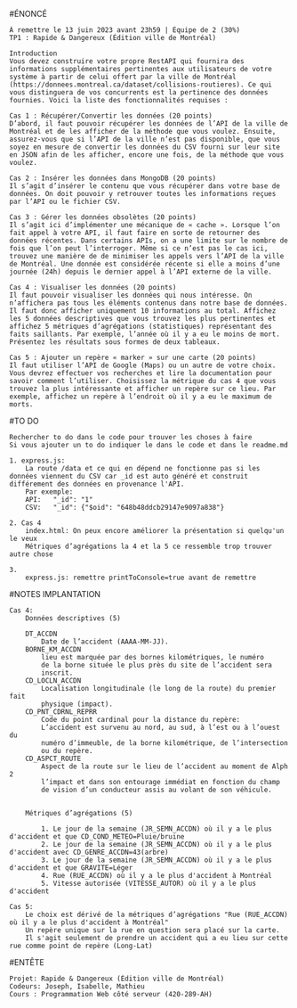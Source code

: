 #ÉNONCÉ

    À remettre le 13 juin 2023 avant 23h59 | Équipe de 2 (30%)
    TP1 : Rapide & Dangereux (Édition ville de Montréal)

    Introduction
    Vous devez construire votre propre RestAPI qui fournira des informations supplémentaires pertinentes aux utilisateurs de votre système à partir de celui offert par la ville de Montréal (https://donnees.montreal.ca/dataset/collisions-routieres). Ce qui vous distinguera de vos concurrents est la pertinence des données fournies. Voici la liste des fonctionnalités requises :

    Cas 1 : Récupérer/Convertir les données (20 points)
    D’abord, il faut pouvoir récupérer les données de l’API de la ville de Montréal et de les afficher de la méthode que vous voulez. Ensuite, assurez-vous que si l’API de la ville n’est pas disponible, que vous soyez en mesure de convertir les données du CSV fourni sur leur site en JSON afin de les afficher, encore une fois, de la méthode que vous voulez.

    Cas 2 : Insérer les données dans MongoDB (20 points)
    Il s’agit d’insérer le contenu que vous récupérer dans votre base de données. On doit pouvoir y retrouver toutes les informations reçues par l’API ou le fichier CSV.

    Cas 3 : Gérer les données obsolètes (20 points)
    Il s’agit ici d’implémenter une mécanique de « cache ». Lorsque l’on fait appel à votre API, il faut faire en sorte de retourner des données récentes. Dans certains APIs, on a une limite sur le nombre de fois que l’on peut l’interroger. Même si ce n’est pas le cas ici, trouvez une manière de de minimiser les appels vers l’API de la ville de Montréal. Une donnée est considérée récente si elle a moins d’une journée (24h) depuis le dernier appel à l’API externe de la ville.

    Cas 4 : Visualiser les données (20 points)
    Il faut pouvoir visualiser les données qui nous intéresse. On n’affichera pas tous les éléments contenus dans notre base de données. Il faut donc afficher uniquement 10 informations au total. Affichez les 5 données descriptives que vous trouvez les plus pertinentes et affichez 5 métriques d’agrégations (statistiques) représentant des faits saillants. Par exemple, l’année où il y a eu le moins de mort. Présentez les résultats sous formes de deux tableaux.

    Cas 5 : Ajouter un repère « marker » sur une carte (20 points)
    Il faut utiliser l’API de Google (Maps) ou un autre de votre choix. Vous devrez effectuer vos recherches et lire la documentation pour savoir comment l’utiliser. Choisissez la métrique du cas 4 que vous trouvez la plus intéressante et afficher un repère sur ce lieu. Par exemple, affichez un repère à l’endroit où il y a eu le maximum de morts.

#TO DO

    Rechercher to do dans le code pour trouver les choses à faire
    Si vous ajouter un to do indiquer le dans le code et dans le readme.md

    1. express.js: 
        La route /data et ce qui en dépend ne fonctionne pas si les données viennent du CSV car _id est auto généré et construit différement des données en provenance l'API. 
        Par exemple:
        API:   "_id": "1" 
        CSV:   "_id": {"$oid": "648b48ddcb29147e9097a838"}

    2. Cas 4
        index.html: On peux encore améliorer la présentation si quelqu'un le veux
        Métriques d’agrégations la 4 et la 5 ce ressemble trop trouver autre chose
    
    3.
        express.js: remettre printToConsole=true avant de remettre


#NOTES IMPLANTATION

    Cas 4: 
        Données descriptives (5)

        DT_ACCDN
            Date de l’accident (AAAA-MM-JJ).
        BORNE_KM_ACCDN
            lieu est marquée par des bornes kilométriques, le numéro
            de la borne située le plus près du site de l’accident sera
            inscrit.
        CD_LOCLN_ACCDN
            Localisation longitudinale (le long de la route) du premier fait 
            physique (impact).
        CD_PNT_CDRNL_REPRR
            Code du point cardinal pour la distance du repère:
            L’accident est survenu au nord, au sud, à l’est ou à l’ouest du
            numéro d’immeuble, de la borne kilométrique, de l’intersection
            ou du repère.
        CD_ASPCT_ROUTE
            Aspect de la route sur le lieu de l’accident au moment de Alph 2
            l’impact et dans son entourage immédiat en fonction du champ
            de vision d’un conducteur assis au volant de son véhicule.


        Métriques d’agrégations (5)

            1. Le jour de la semaine (JR_SEMN_ACCDN) où il y a le plus d'accident et que CD_COND_METEO=Pluie/bruine
            2. Le jour de la semaine (JR_SEMN_ACCDN) où il y a le plus d'accident avec CD_GENRE_ACCDN=43(arbre)
            3. Le jour de la semaine (JR_SEMN_ACCDN) où il y a le plus d'accident et que GRAVITE=Léger
            4. Rue (RUE_ACCDN) où il y a le plus d'accident à Montréal
            5. Vitesse autorisée (VITESSE_AUTOR) où il y a le plus d'accident

    Cas 5:
        Le choix est dérivé de la métriques d’agrégations "Rue (RUE_ACCDN) où il y a le plus d'accident à Montréal"
        Un repère unique sur la rue en question sera placé sur la carte. 
        Il s'agit seulement de prendre un accident qui a eu lieu sur cette rue comme point de repère (Long-Lat)

#ENTÊTE
   
    Projet: Rapide & Dangereux (Édition ville de Montréal)
    Codeurs: Joseph, Isabelle, Mathieu
    Cours : Programmation Web côté serveur (420-289-AH)
    
